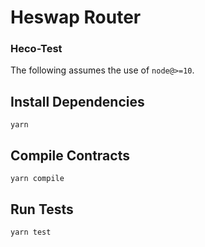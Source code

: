 # Heswap Router

### Heco-Test

The following assumes the use of `node@>=10`.

## Install Dependencies

`yarn`

## Compile Contracts

`yarn compile`

## Run Tests

`yarn test`
